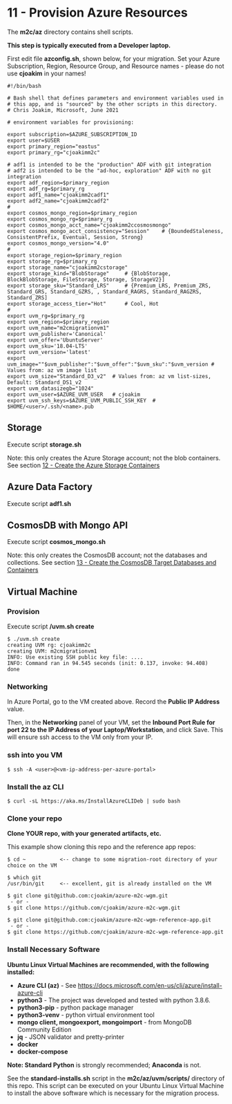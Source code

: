 # 11 - Provision Azure Resources

The **m2c/az** directory contains shell scripts.

**This step is typically executed from a Developer laptop.**

First edit file **azconfig.sh**, shown below, for your migration.
Set your Azure Subscription, Region, Resource Group, and Resource names - 
please do not use **cjoakim** in your names!

```
#!/bin/bash

# Bash shell that defines parameters and environment variables used in
# this app, and is "sourced" by the other scripts in this directory.
# Chris Joakim, Microsoft, June 2021

# environment variables for provisioning:

export subscription=$AZURE_SUBSCRIPTION_ID
export user=$USER
export primary_region="eastus"
export primary_rg="cjoakimm2c"

# adf1 is intended to be the "production" ADF with git integration
# adf2 is intended to be the "ad-hoc, exploration" ADF with no git integration
export adf_region=$primary_region
export adf_rg=$primary_rg
export adf1_name="cjoakimm2cadf1"
export adf2_name="cjoakimm2cadf2"
#
export cosmos_mongo_region=$primary_region
export cosmos_mongo_rg=$primary_rg
export cosmos_mongo_acct_name="cjoakimm2ccosmosmongo"
export cosmos_mongo_acct_consistency="Session"    # {BoundedStaleness, ConsistentPrefix, Eventual, Session, Strong}
export cosmos_mongo_version="4.0"
#
export storage_region=$primary_region
export storage_rg=$primary_rg
export storage_name="cjoakimm2cstorage"
export storage_kind="BlobStorage"     # {BlobStorage, BlockBlobStorage, FileStorage, Storage, StorageV2}]
export storage_sku="Standard_LRS"     # {Premium_LRS, Premium_ZRS, Standard_GRS, Standard_GZRS, , Standard_RAGRS, Standard_RAGZRS, Standard_ZRS]
export storage_access_tier="Hot"      # Cool, Hot
#
export uvm_rg=$primary_rg
export uvm_region=$primary_region
export uvm_name="m2cmigrationvm1"
export uvm_publisher='Canonical'
export uvm_offer='UbuntuServer'
export uvm_sku='18.04-LTS'
export uvm_version='latest'
export uvm_image=""$uvm_publisher":"$uvm_offer":"$uvm_sku":"$uvm_version # Values from: az vm image list
export uvm_size="Standard_D3_v2"  # Values from: az vm list-sizes, Default: Standard_DS1_v2
export uvm_datasizegb="1024"
export uvm_user=$AZURE_UVM_USER   # cjoakim
export uvm_ssh_keys=$AZURE_UVM_PUBLIC_SSH_KEY  # $HOME/<user>/.ssh/<name>.pub
```

## Storage

Execute script **storage.sh**

Note: this only creates the Azure Storage account; not the blob containers.
See section [12 - Create the Azure Storage Containers](12_create_the_azure_storage_containers.md)

## Azure Data Factory

Execute script **adf1.sh**

## CosmosDB with Mongo API

Execute script **cosmos_mongo.sh**

Note: this only creates the CosmosDB account; not the databases and collections.
See section [13 - Create the CosmosDB Target Databases and Containers](13_create_the_cosmosdb_target_databases_and_containers.md)

## Virtual Machine

### Provision 

Execute script **/uvm.sh create**

```
$ ./uvm.sh create
creating UVM rg: cjoakimm2c
creating UVM: m2cmigrationvm1
INFO: Use existing SSH public key file: ....
INFO: Command ran in 94.545 seconds (init: 0.137, invoke: 94.408)
done
```

### Networking

In Azure Portal, go to the VM created above.  Record the **Public IP Address** value.

Then, in the **Networking** panel of your VM, set the 
**Inbound Port Rule for port 22 to the IP Address of your Laptop/Workstation**, and click Save.
This will ensure ssh access to the VM only from your IP.

### ssh into you VM 

```
$ ssh -A <user>@<vm-ip-address-per-azure-portal>
```

### Install the az CLI


```
$ curl -sL https://aka.ms/InstallAzureCLIDeb | sudo bash
```

### Clone your repo

**Clone YOUR repo, with your generated artifacts, etc.**

This example show cloning this repo and the reference app repos:

```
$ cd ~           <-- change to some migration-root directory of your choice on the VM

$ which git
/usr/bin/git     <-- excellent, git is already installed on the VM

$ git clone git@github.com:cjoakim/azure-m2c-wgm.git
 - or -
$ git clone https://github.com/cjoakim/azure-m2c-wgm.git

$ git clone git@github.com:cjoakim/azure-m2c-wgm-reference-app.git
 - or -
$ git clone https://github.com/cjoakim/azure-m2c-wgm-reference-app.git
```

### Install Necessary Software

**Ubuntu Linux Virtual Machines are recommended, with the following installed:**

- **Azure CLI (az)** - See https://docs.microsoft.com/en-us/cli/azure/install-azure-cli
- **python3**  - The project was developed and tested with python 3.8.6.
- **python3-pip** - python package manager
- **python3-venv** - python virtual environment tool
- **mongo client, mongoexport, mongoimport** - from MongoDB Community Edition
- **jq** - JSON validator and pretty-printer
- **docker**
- **docker-compose**

**Note: Standard Python** is strongly recommended; **Anaconda** is not.

See the **standard-installs.sh** script in the **m2c/az/uvm/scripts/** directory of
this repo.  This script can be executed on your Ubuntu Linux Virtual Machine
to install the above software which is necessary for the migration process.

